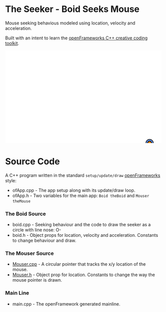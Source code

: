 # The Seeker - Boid Seeks Mouse

Mouse seeking behavious modeled using location, velocity and acceleration. 

Built with an intent to learn the [openFrameworks C++ creative coding toolkit](https://openframeworks.cc/).

![SeekerBoid.exe Demo](seeker.gif)

# Source Code

A C++ program written in the standard `setup/update/draw` [openFrameworks](https://openframeworks.cc/) style:

* ofApp.cpp - The app setup along with its update/draw loop.
* ofApp.h - Two variables for the main app: `Boid theBoid` and `Mouser theMouse`

### The Boid Source

* boid.cpp - Seeking behaviour and the code to draw the seeker as a circle with line nose: O- 
* boid.h - Object props for location, velocity and acceleration. Constants to change behaviour and draw.

### The Mouser Source

* [Mouser.cpp](https://github.com/stungeye/Seeker-Boid-with-openFrameworks/blob/master/openFrameworksApp11/src/Mouser.cpp) - A circular pointer that tracks the x/y location of the mouse.
* [Mouser.h](https://github.com/stungeye/Seeker-Boid-with-openFrameworks/blob/master/openFrameworksApp11/src/Mouser.h) - Object prop for location. Constants to change the way the mouse pointer is drawn.

### Main Line

* main.cpp - The openFramework generated mainline.
